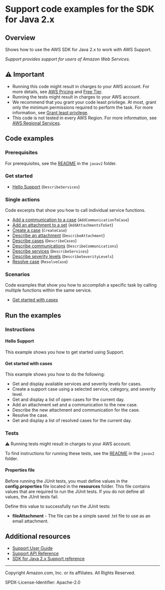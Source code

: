 # Support code examples for the SDK for Java 2.x

## Overview

Shows how to use the AWS SDK for Java 2.x to work with AWS Support.

<!--custom.overview.start-->
<!--custom.overview.end-->

_Support provides support for users of Amazon Web Services._

## ⚠ Important

* Running this code might result in charges to your AWS account. For more details, see [AWS Pricing](https://aws.amazon.com/pricing/?aws-products-pricing.sort-by=item.additionalFields.productNameLowercase&aws-products-pricing.sort-order=asc&awsf.Free%20Tier%20Type=*all&awsf.tech-category=*all) and [Free Tier](https://aws.amazon.com/free/?all-free-tier.sort-by=item.additionalFields.SortRank&all-free-tier.sort-order=asc&awsf.Free%20Tier%20Types=*all&awsf.Free%20Tier%20Categories=*all).
* Running the tests might result in charges to your AWS account.
* We recommend that you grant your code least privilege. At most, grant only the minimum permissions required to perform the task. For more information, see [Grant least privilege](https://docs.aws.amazon.com/IAM/latest/UserGuide/best-practices.html#grant-least-privilege).
* This code is not tested in every AWS Region. For more information, see [AWS Regional Services](https://aws.amazon.com/about-aws/global-infrastructure/regional-product-services).

<!--custom.important.start-->
<!--custom.important.end-->

## Code examples

### Prerequisites

For prerequisites, see the [README](../../README.md#Prerequisites) in the `javav2` folder.


<!--custom.prerequisites.start-->
<!--custom.prerequisites.end-->

### Get started

- [Hello Support](src/main/java/com/example/support/HelloSupport.java#L12) (`DescribeServices`)


### Single actions

Code excerpts that show you how to call individual service functions.

- [Add a communication to a case](src/main/java/com/example/support/SupportScenario.java#L256) (`AddCommunicationToCase`)
- [Add an attachment to a set](src/main/java/com/example/support/SupportScenario.java#L278) (`AddAttachmentsToSet`)
- [Create a case](src/main/java/com/example/support/SupportScenario.java#L334) (`CreateCase`)
- [Describe an attachment](src/main/java/com/example/support/SupportScenario.java#L209) (`DescribeAttachment`)
- [Describe cases](src/main/java/com/example/support/SupportScenario.java#L305) (`DescribeCases`)
- [Describe communications](src/main/java/com/example/support/SupportScenario.java#L226) (`DescribeCommunications`)
- [Describe services](src/main/java/com/example/support/SupportScenario.java#L385) (`DescribeServices`)
- [Describe severity levels](src/main/java/com/example/support/SupportScenario.java#L360) (`DescribeSeverityLevels`)
- [Resolve case](src/main/java/com/example/support/SupportScenario.java#L192) (`ResolveCase`)

### Scenarios

Code examples that show you how to accomplish a specific task by calling multiple
functions within the same service.

- [Get started with cases](src/main/java/com/example/support/SupportScenario.java)


<!--custom.examples.start-->
<!--custom.examples.end-->

## Run the examples

### Instructions


<!--custom.instructions.start-->
<!--custom.instructions.end-->

#### Hello Support

This example shows you how to get started using Support.



#### Get started with cases

This example shows you how to do the following:

- Get and display available services and severity levels for cases.
- Create a support case using a selected service, category, and severity level.
- Get and display a list of open cases for the current day.
- Add an attachment set and a communication to the new case.
- Describe the new attachment and communication for the case.
- Resolve the case.
- Get and display a list of resolved cases for the current day.

<!--custom.scenario_prereqs.support_Scenario_GetStartedSupportCases.start-->
<!--custom.scenario_prereqs.support_Scenario_GetStartedSupportCases.end-->


<!--custom.scenarios.support_Scenario_GetStartedSupportCases.start-->
<!--custom.scenarios.support_Scenario_GetStartedSupportCases.end-->

### Tests

⚠ Running tests might result in charges to your AWS account.


To find instructions for running these tests, see the [README](../../README.md#Tests)
in the `javav2` folder.



<!--custom.tests.start-->

#### Properties file

Before running the JUnit tests, you must define values in the **config.properties** file located in the **resources** folder. This file contains values that are required to run the JUnit tests. If you do not define all values, the JUnit tests fail.

Define this value to successfully run the JUnit tests:

- **fileAttachment** - The file can be a simple saved .txt file to use as an email attachment.

<!--custom.tests.end-->

## Additional resources

- [Support User Guide](https://docs.aws.amazon.com/awssupport/latest/user/getting-started.html)
- [Support API Reference](https://docs.aws.amazon.com/awssupport/latest/APIReference/welcome.html)
- [SDK for Java 2.x Support reference](https://sdk.amazonaws.com/java/api/latest/software/amazon/awssdk/services/support/package-summary.html)

<!--custom.resources.start-->
<!--custom.resources.end-->

---

Copyright Amazon.com, Inc. or its affiliates. All Rights Reserved.

SPDX-License-Identifier: Apache-2.0